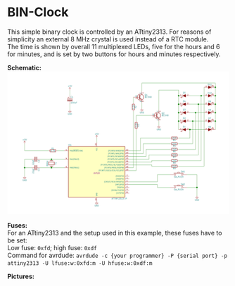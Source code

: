 # BIN-Clock

This simple binary clock is controlled by an ATtiny2313. For reasons of simplicity an external 8 MHz crystal is used instead of a RTC module.  
The time is shown by overall 11 multiplexed LEDs, five for the hours and 6 for minutes, and is set by two buttons for hours and minutes respectively.  

**Schematic:**  
![Schematic](/schematic/BIN-Clock.png)

**Fuses:**  
For an ATtiny2313 and the setup used in this example, these fuses have to be set:  
Low fuse: `0xfd`;  high fuse: `0xdf`  
Command for avrdude: `avrdude -c {your programmer} -P {serial port} -p attiny2313 -U lfuse:w:0xfd:m -U hfuse:w:0xdf:m`  

**Pictures:**  
